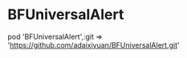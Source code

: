 # BFUniversalAlert
pod 'BFUniversalAlert',:git => 'https://github.com/adaixiyuan/BFUniversalAlert.git'

